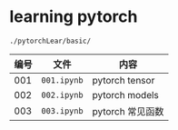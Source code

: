 # learning pytorch
```angular2html
./pytorchLear/basic/
```
| 编号  | 文件              | 内容             |
|-----|-----------------|----------------|
| 001 | ```001.ipynb``` | pytorch tensor |
| 002 | ```002.ipynb``` | pytorch models |
| 003 | ```003.ipynb``` | pytorch 常见函数   |